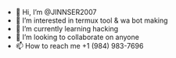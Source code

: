 - 👋 Hi, I’m @JINNSER2007
- 👀 I’m interested in termux tool & wa bot making
- 🌱 I’m currently learning hacking
- 💞️ I’m looking to collaborate on anyone
- 📫 How to reach me +1 (984) 983-7696

<!---
JINNSER2007/JINNSER2007 is a ✨ special ✨ repository because its `README.md` (this file) appears on your GitHub profile.
You can click the Preview link to take a look at your changes.
--->
